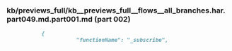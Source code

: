 ### kb/previews_full/kb__previews_full__flows__all_branches.har.part049.md.part001.md (part 002)

```md
           {
                      "functionName": "_subscribe",
         
```

```
